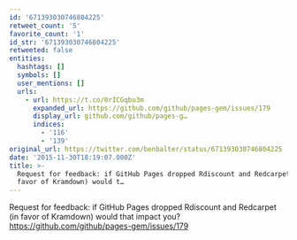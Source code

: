 ```yaml
---
id: '671393030746804225'
retweet_count: '5'
favorite_count: '1'
id_str: '671393030746804225'
retweeted: false
entities:
  hashtags: []
  symbols: []
  user_mentions: []
  urls:
    - url: https://t.co/0rICGqbu3m
      expanded_url: https://github.com/github/pages-gem/issues/179
      display_url: github.com/github/pages-g…
      indices:
        - '116'
        - '139'
original_url: https://twitter.com/benbalter/status/671393030746804225
date: '2015-11-30T18:19:07.000Z'
title: >-
  Request for feedback: if GitHub Pages dropped Rdiscount and Redcarpet (in
  favor of Kramdown) would t…
---
```


Request for feedback: if GitHub Pages dropped Rdiscount and Redcarpet (in favor of Kramdown) would that impact you? https://github.com/github/pages-gem/issues/179